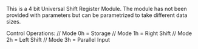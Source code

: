 This is a 4 bit Universal Shift Register Module.
The module has not been provided with parameters but can be parametrized to take different data sizes.

Control Operations:
  // Mode 0h = Storage
  // Mode 1h = Right Shift
  // Mode 2h = Left Shift
  // Mode 3h = Parallel Input
